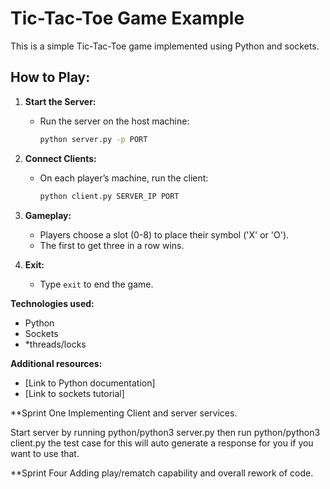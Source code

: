 # Tic-Tac-Toe Game Example

This is a simple Tic-Tac-Toe game implemented using Python and sockets.

## **How to Play:**

1. **Start the Server:**
   - Run the server on the host machine:
     ```bash
     python server.py -p PORT
     ```

2. **Connect Clients:**
   - On each player’s machine, run the client:
     ```bash
     python client.py SERVER_IP PORT
     ```

3. **Gameplay:**
   - Players choose a slot (0-8) to place their symbol ('X' or 'O').
   - The first to get three in a row wins.

4. **Exit:**
   - Type `exit` to end the game.

**Technologies used:**
* Python
* Sockets
* *threads/locks

**Additional resources:**
* [Link to Python documentation]
* [Link to sockets tutorial]


**Sprint One
Implementing Client and server services.

Start server by running python/python3 server.py then run python/python3 client.py the test case for this will auto generate a response for you if you want to use that.

**Sprint Four
Adding play/rematch capability and overall rework of code.
